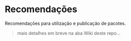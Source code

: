 # Recomendações

Recomendações para utilização e publicação de pacotes.


> mais detalhes em breve na aba Wiki deste repo...
